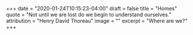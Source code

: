 +++
date = "2020-01-24T10:15:23-04:00"
draft = false
title = "Homes"
quote = "Not until we are lost do we begin to understand ourselves."
attribution = "Henry David Thoreau"
image = ""
excerpt = "Where are we?"
+++
